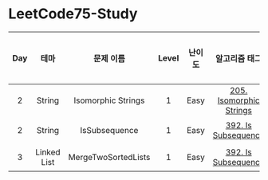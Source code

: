 # LeetCode75-Study

| Day|테마|문제 이름|Level|난이도|알고리즘 태그|풀이 내용|
| :--:|:--:|:--:|:--:|:--:|:--:|:--:|
| 2 |String|Isomorphic Strings | 1 | Easy | [205. Isomorphic Strings](https://leetcode.com/problems/isomorphic-strings/) | [풀이](https://github.com/ChaejinE/LeetCode75-Study/blob/main/day2/IsomorphicStrings.md)
| 2 |String|IsSubsequence | 1 | Easy | [392. Is Subsequence](https://leetcode.com/problems/is-subsequence/submissions/) | [풀이](https://github.com/ChaejinE/LeetCode75-Study/blob/main/day2/IsSubsequence.md)
| 3 |Linked List|MergeTwoSortedLists | 1 | Easy | [392. Is Subsequence](https://leetcode.com/problems/is-subsequence/submissions/) | [풀이](https://github.com/ChaejinE/LeetCode75-Study/blob/main/day2/IsSubsequence.md)